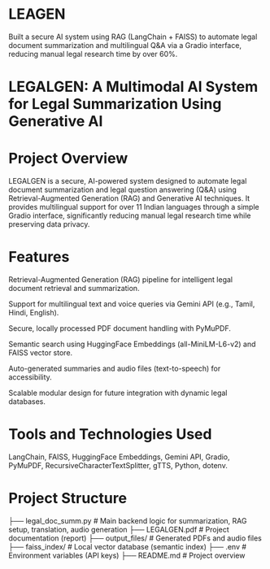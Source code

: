 # LEAGEN
Built a secure AI system using RAG (LangChain + FAISS) to automate legal document summarization and multilingual Q&amp;A via a Gradio interface, reducing manual legal research time by over 60%.


# LEGALGEN: A Multimodal AI System for Legal Summarization Using Generative AI

# Project Overview
LEGALGEN is a secure, AI-powered system designed to automate legal document summarization and legal question answering (Q&A) using Retrieval-Augmented Generation (RAG) and Generative AI techniques. It provides multilingual support for over 11 Indian languages through a simple Gradio interface, significantly reducing manual legal research time while preserving data privacy.


# Features
Retrieval-Augmented Generation (RAG) pipeline for intelligent legal document retrieval and summarization.

Support for multilingual text and voice queries via Gemini API (e.g., Tamil, Hindi, English).

Secure, locally processed PDF document handling with PyMuPDF.

Semantic search using HuggingFace Embeddings (all-MiniLM-L6-v2) and FAISS vector store.

Auto-generated summaries and audio files (text-to-speech) for accessibility.

Scalable modular design for future integration with dynamic legal databases.

# Tools and Technologies Used

LangChain, FAISS, HuggingFace Embeddings, Gemini API, Gradio, PyMuPDF, RecursiveCharacterTextSplitter, gTTS, Python, dotenv.

# Project Structure
├── legal_doc_summ.py         # Main backend logic for summarization, RAG setup, translation, audio generation
├── LEGALGEN.pdf              # Project documentation (report)
├── output_files/             # Generated PDFs and audio files
├── faiss_index/              # Local vector database (semantic index)
├── .env                      # Environment variables (API keys)
├── README.md                 # Project overview


